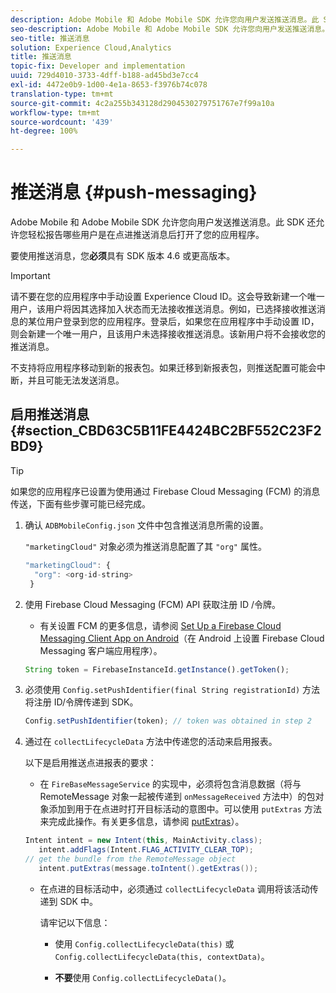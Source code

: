 ```yaml
---
description: Adobe Mobile 和 Adobe Mobile SDK 允许您向用户发送推送消息。此 SDK 还允许您轻松报告哪些用户是在点进推送消息后打开了您的应用程序。
seo-description: Adobe Mobile 和 Adobe Mobile SDK 允许您向用户发送推送消息。此 SDK 还允许您轻松报告哪些用户是在点进推送消息后打开了您的应用程序。
seo-title: 推送消息
solution: Experience Cloud,Analytics
title: 推送消息
topic-fix: Developer and implementation
uuid: 729d4010-3733-4dff-b188-ad45bd3e7cc4
exl-id: 4472e0b9-1d00-4e1a-8653-f3976b74c078
translation-type: tm+mt
source-git-commit: 4c2a255b343128d2904530279751767e7f99a10a
workflow-type: tm+mt
source-wordcount: '439'
ht-degree: 100%

---
```


# 推送消息 {#push-messaging}

Adobe Mobile 和 Adobe Mobile SDK 允许您向用户发送推送消息。此 SDK 还允许您轻松报告哪些用户是在点进推送消息后打开了您的应用程序。

要使用推送消息，您&#x200B;**必须**&#x200B;具有 SDK 版本 4.6 或更高版本。

>[!IMPORTANT]
>
>请不要在您的应用程序中手动设置 Experience Cloud ID。这会导致新建一个唯一用户，该用户将因其选择加入状态而无法接收推送消息。例如，已选择接收推送消息的某位用户登录到您的应用程序。登录后，如果您在应用程序中手动设置 ID，则会新建一个唯一用户，且该用户未选择接收推送消息。该新用户将不会接收您的推送消息。
>
>不支持将应用程序移动到新的报表包。如果迁移到新报表包，则推送配置可能会中断，并且可能无法发送消息。

## 启用推送消息 {#section_CBD63C5B11FE4424BC2BF552C23F2BD9}

>[!TIP]
>
>如果您的应用程序已设置为使用通过 Firebase Cloud Messaging (FCM) 的消息传送，下面有些步骤可能已经完成。

1. 确认 `ADBMobileConfig.json` 文件中包含推送消息所需的设置。

   `"marketingCloud"` 对象必须为推送消息配置了其 `"org"` 属性。

   ```js
   "marketingCloud": { 
     "org": <org-id-string> 
    }
   ```

1. 使用 Firebase Cloud Messaging (FCM) API 获取注册 ID /令牌。

   * 有关设置 FCM 的更多信息，请参阅 [Set Up a Firebase Cloud Messaging Client App on Android](https://firebase.google.com/docs/cloud-messaging/android/client)（在 Android 上设置 Firebase Cloud Messaging 客户端应用程序）。

   ```js
   String token = FirebaseInstanceId.getInstance().getToken();
   ```

1. 必须使用 `Config.setPushIdentifier(final String registrationId)` 方法将注册 ID/令牌传递到 SDK。

   ```js
   Config.setPushIdentifier(token); // token was obtained in step 2
   ```

1. 通过在 `collectLifecycleData` 方法中传递您的活动来启用报表。

   以下是启用推送点进报表的要求：

   * 在 `FireBaseMessageService` 的实现中，必须将包含消息数据（将与 RemoteMessage 对象一起被传递到 `onMessageReceived` 方法中）的包对象添加到用于在点进时打开目标活动的意图中。可以使用 `putExtras` 方法来完成此操作。有关更多信息，请参阅 [putExtras](https://developer.android.com/reference/android/content/Intent.html#putExtras(android.os.Bundle))）。

   ```java
   Intent intent = new Intent(this, MainActivity.class);
      intent.addFlags(Intent.FLAG_ACTIVITY_CLEAR_TOP);
   // get the bundle from the RemoteMessage object
      intent.putExtras(message.toIntent().getExtras());
   ```

   * 在点进的目标活动中，必须通过 `collectLifecycleData` 调用将该活动传递到 SDK 中。

      请牢记以下信息：

      * 使用 `Config.collectLifecycleData(this)` 或 `Config.collectLifecycleData(this, contextData)`。

      * **不要**&#x200B;使用 `Config.collectLifecycleData()`。
